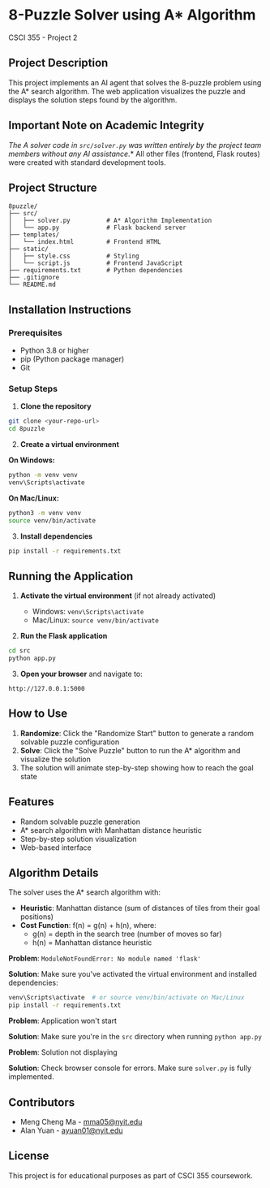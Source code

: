 # 8-Puzzle Solver using A* Algorithm

CSCI 355 - Project 2

## Project Description

This project implements an AI agent that solves the 8-puzzle problem using the A* search algorithm. The web application visualizes the puzzle and displays the solution steps found by the algorithm.

## Important Note on Academic Integrity

**The A* solver code in `src/solver.py` was written entirely by the project team members without any AI assistance.** All other files (frontend, Flask routes) were created with standard development tools.

## Project Structure
```
8puzzle/
├── src/
│   ├── solver.py          # A* Algorithm Implementation 
│   └── app.py             # Flask backend server
├── templates/
│   └── index.html         # Frontend HTML
├── static/
│   ├── style.css          # Styling
│   └── script.js          # Frontend JavaScript
├── requirements.txt       # Python dependencies
├── .gitignore
└── README.md
```

## Installation Instructions

### Prerequisites
- Python 3.8 or higher
- pip (Python package manager)
- Git

### Setup Steps

1. **Clone the repository**
```bash
git clone <your-repo-url>
cd 8puzzle
```

2. **Create a virtual environment**

**On Windows:**
```bash
python -m venv venv
venv\Scripts\activate
```

**On Mac/Linux:**
```bash
python3 -m venv venv
source venv/bin/activate
```

3. **Install dependencies**
```bash
pip install -r requirements.txt
```

## Running the Application

1. **Activate the virtual environment** (if not already activated)
   - Windows: `venv\Scripts\activate`
   - Mac/Linux: `source venv/bin/activate`

2. **Run the Flask application**
```bash
cd src
python app.py
```

3. **Open your browser** and navigate to:
```
http://127.0.0.1:5000
```

## How to Use

1. **Randomize**: Click the "Randomize Start" button to generate a random solvable puzzle configuration
2. **Solve**: Click the "Solve Puzzle" button to run the A* algorithm and visualize the solution
3. The solution will animate step-by-step showing how to reach the goal state

## Features

- Random solvable puzzle generation
- A* search algorithm with Manhattan distance heuristic
- Step-by-step solution visualization
- Web-based interface

## Algorithm Details

The solver uses the A* search algorithm with:
- **Heuristic**: Manhattan distance (sum of distances of tiles from their goal positions)
- **Cost Function**: f(n) = g(n) + h(n), where:
  - g(n) = depth in the search tree (number of moves so far)
  - h(n) = Manhattan distance heuristic



**Problem**: `ModuleNotFoundError: No module named 'flask'`

**Solution**: Make sure you've activated the virtual environment and installed dependencies:
```bash
venv\Scripts\activate  # or source venv/bin/activate on Mac/Linux
pip install -r requirements.txt
```

**Problem**: Application won't start

**Solution**: Make sure you're in the `src` directory when running `python app.py`

**Problem**: Solution not displaying

**Solution**: Check browser console for errors. Make sure `solver.py` is fully implemented.

## Contributors

- Meng Cheng Ma - mma05@nyit.edu
- Alan Yuan - ayuan01@nyit.edu

## License

This project is for educational purposes as part of CSCI 355 coursework.